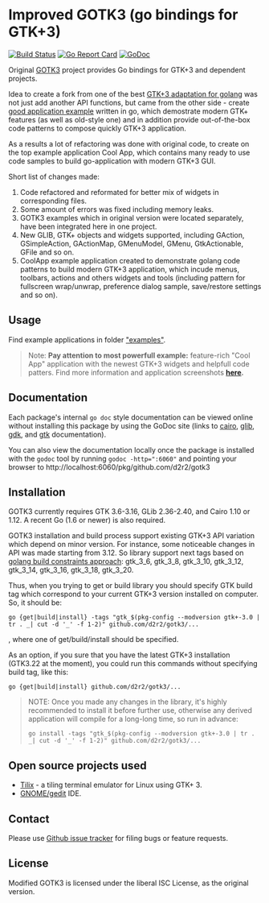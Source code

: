 Improved GOTK3 (go bindings for GTK+3)
======================================

[![Build Status](https://travis-ci.org/d2r2/gotk3.svg?branch=master)](https://travis-ci.org/d2r2/gotk3)
[![Go Report Card](https://goreportcard.com/badge/github.com/d2r2/gotk3)](https://goreportcard.com/report/github.com/d2r2/gotk3)
[![GoDoc](https://godoc.org/github.com/d2r2/gotk3?status.svg)](https://godoc.org/github.com/d2r2/gotk3)
<!--
[![Coverage Status](https://coveralls.io/repos/d2r2/gotk3/badge.svg?branch=master)](https://coveralls.io/r/d2r2/gotk3?branch=master)
-->


Original [GOTK3](https://godoc.org/github.com/gotk3/gotk3) project provides Go bindings for GTK+3 and dependent
projects.

Idea to create a fork from one of the best
[GTK+3 adaptation for golang](https://godoc.org/github.com/gotk3) was
not just add another API functions, but came from the other side - create
[good application example](https://github.com/d2r2/gotk3/tree/master/examples/cool_app)
written in go, which demostrate modern GTK+ features
(as well as old-style one) and in addition provide out-of-the-box code patterns
to compose quickly GTK+3 application.

As a results a lot of refactoring was done with original code, to create on
the top example application Cool App, which contains many ready to use code samples
to build go-application with modern GTK+3 GUI.

Short list of changes made:
1) Code refactored and reformated for better mix of widgets in corresponding files.
2) Some amount of errors was fixed including memory leaks.
3) GOTK3 examples which in original version were located separately, have been integrated
here in one project.
4) New GLIB, GTK+ objects and widgets supported, including GAction, GSimpleAction, GActionMap,
GMenuModel, GMenu, GtkActionable, GFile and so on.
5) CoolApp example application created to demonstrate golang code patterns to build
modern GTK+3 application, which incude menus, toolbars, actions and others
widgets and tools (including pattern for fullscreen wrap/unwrap, preference dialog sample,
save/restore settings and so on).

Usage
------------

Find example applications in folder
["examples"](https://github.com/d2r2/gotk3/tree/master/examples).

> Note: **Pay attention to most powerfull example:** feature-rich "Cool App" application
with the newest GTK+3 widgets and helpfull code patters. Find more information and
application screenshots **[here](https://github.com/d2r2/gotk3/tree/master/examples/cool_app).**

Documentation
-------------

Each package's internal `go doc` style documentation can be viewed
online without installing this package by using the GoDoc site (links
to [cairo](http://godoc.org/github.com/d2r2/gotk3/cairo),
[glib](http://godoc.org/github.com/d2r2/gotk3/glib),
[gdk](http://godoc.org/github.com/d2r2/gotk3/gdk), and
[gtk](http://godoc.org/github.com/d2r2/gotk3/gtk) documentation).

You can also view the documentation locally once the package is
installed with the `godoc` tool by running `godoc -http=":6060"` and
pointing your browser to
http://localhost:6060/pkg/github.com/d2r2/gotk3

Installation
------------

GOTK3 currently requires GTK 3.6-3.16, GLib 2.36-2.40, and
Cairo 1.10 or 1.12. A recent Go (1.6 or newer) is also required.

GOTK3 installation and build process support existing GTK+3 API variation which depend on minor version.
For instance, some noticeable changes in API was made starting from 3.12. So library support next tags
based on [golang build constraints approach](https://golang.org/pkg/go/build/#hdr-Build_Constraints): gtk_3_6, gtk_3_8, gtk_3_10, gtk_3_12, gtk_3_14, gtk_3_16, gtk_3_18, gtk_3_20.

Thus, when you trying to get or build library you should specify GTK build tag which correspond
to your current GTK+3 version installed on computer. So, it should be:
```
go {get|build|install} -tags "gtk_$(pkg-config --modversion gtk+-3.0 | tr . _| cut -d '_' -f 1-2)" github.com/d2r2/gotk3/...
```
, where one of get/build/install should be specified.

As an option, if you sure that you have the latest GTK+3 installation (GTK3.22 at the moment),
you could run this commands without specifying build tag, like this:
```
go {get|build|install} github.com/d2r2/gotk3/...
```
> NOTE: Once you made any changes in the library, it's highly recommended to install it before further use,
otherwise any derived application will compile for a long-long time, so run in advance:
> ```
> go install -tags "gtk_$(pkg-config --modversion gtk+-3.0 | tr . _| cut -d '_' -f 1-2)" github.com/d2r2/gotk3/...
> ```

Open source projects used
-------------------------
- [Tilix](https://github.com/gnunn1/tilix) - a tiling terminal emulator for Linux using GTK+ 3.
- [GNOME/gedit](https://github.com/GNOME/gedit) IDE.

Contact
-------

Please use [Github issue tracker](https://github.com/d2r2/gotk3/issues) for filing bugs or feature requests.

License
-------

Modified GOTK3 is licensed under the liberal ISC License, as the original version.
